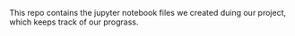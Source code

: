 This repo contains the jupyter notebook files we created duing our project, which keeps track of our prograss.
